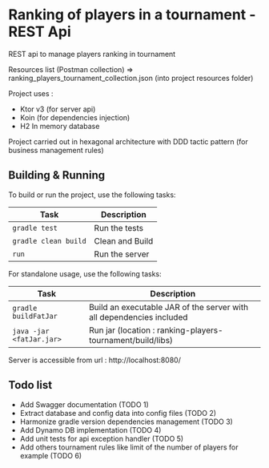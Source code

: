 # Ranking of players in a tournament - REST Api 

REST api to manage players ranking in tournament

Resources list (Postman collection) => ranking_players_tournament_collection.json (into project resources folder)

Project uses : 
- Ktor v3 (for server api)
- Koin (for dependencies injection)
- H2 In memory database

Project carried out in hexagonal architecture with DDD tactic pattern (for business management rules)

## Building & Running

To build or run the project, use the following tasks:

| Task                          | Description      |
|-------------------------------|------------------|
| `gradle test`                 | Run the tests    |
| `gradle clean build`          | Clean and Build  |
| `run`                         | Run the server   |

For standalone usage, use the following tasks:

| Task                     | Description                                                          |
|--------------------------|----------------------------------------------------------------------|
| `gradle buildFatJar`     | Build an executable JAR of the server with all dependencies included |
| `java -jar <fatJar.jar>` | Run jar (location : ranking-players-tournament/build/libs)           |

Server is accessible from url : http://localhost:8080/

## Todo list
- Add Swagger documentation (TODO 1)
- Extract database and config data into config files (TODO 2)
- Harmonize gradle version dependencies management (TODO 3)
- Add Dynamo DB implementation (TODO 4)
- Add unit tests for api exception handler (TODO 5)
- Add others tournament rules like limit of the number of players for example (TODO 6)